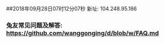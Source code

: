 ##2018年09月28日07时12分07秒 新址: 104.248.95.186
### 兔友常见问题及解答: https://github.com/wanggonging/d/blob/w/FAQ.md
